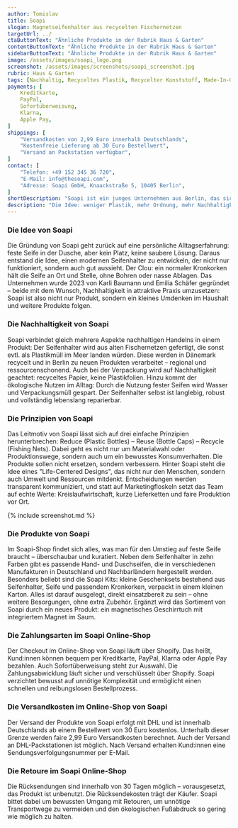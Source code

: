 ```yaml
---
author: Tomislav
title: Soapi
slogan: Magnetseifenhalter aus recycelten Fischernetzen
targetUrl: ../
ctaButtonText: "Ähnliche Produkte in der Rubrik Haus & Garten"
contentButtonText: "Ähnliche Produkte in der Rubrik Haus & Garten"
sidebarButtonText: "Ähnliche Produkte in der Rubrik Haus & Garten"
image: /assets/images/soapi_logo.png
screenshot: /assets/images/screenshots/soapi_screenshot.jpg
rubric: Haus & Garten
tags: [Nachhaltig, Recyceltes Plastik, Recycelter Kunststoff, Made-In-Germany]
payments: [
    Kreditkarte,
    PayPal,
    Sofortüberweisung,
    Klarna,
    Apple Pay,
]
shippings: [
    "Versandkosten von 2,99 Euro innerhalb Deutschlands",
    "Kostenfreie Lieferung ab 30 Euro Bestellwert",
    "Versand an Packstation verfügbar",
]
contact: [
    "Telefon: +49 152 345 36 720",
    "E-Mail: info@thesoapi.com",
    "Adresse: Soapi GmbH, Knaackstraße 5, 10405 Berlin",
]
shortDescription: "Soapi ist ein junges Unternehmen aus Berlin, das sich ein simples, aber wirkungsvolles Ziel vorgenommen hat: feste Seifen und Shampoos komfortabler machen – mit einem minimalistischen, magnetischen Seifenhalter aus recycelten Fischernetzen."
description: "Die Idee: weniger Plastik, mehr Ordnung, mehr Nachhaltigkeit im Bad. Produziert wird lokal in Deutschland, das Design ist funktional und zeitlos. Wer bei Soapi bestellt, bekommt ein durchdachtes Produkt, das Umweltbewusstsein mit Ästhetik verbindet. Der Online-Shop bietet neben den Seifenhaltern auch passende Seifen sowie günstigere Sets an – unkompliziert, ehrlich und wirklich nützlich."
---
```


### Die Idee von Soapi

Die Gründung von Soapi geht zurück auf eine persönliche Alltagserfahrung: feste Seife in der Dusche, aber kein Platz, keine saubere Lösung. Daraus entstand die Idee, einen modernen Seifenhalter zu entwickeln, der nicht nur funktioniert, sondern auch gut aussieht. Der Clou: ein normaler Kronkorken hält die Seife an Ort und Stelle, ohne Bohren oder nasse Ablagen. Das Unternehmen wurde 2023 von Karli Baumann und Emilia Schäfer gegründet – beide mit dem Wunsch, Nachhaltigkeit in attraktive Praxis umzusetzen: Soapi ist also nicht nur Produkt, sondern ein kleines Umdenken im Haushalt und weitere Produkte folgen.

### Die Nachhaltigkeit von Soapi

Soapi verbindet gleich mehrere Aspekte nachhaltigen Handelns in einem Produkt: Der Seifenhalter wird aus alten Fischernetzen gefertigt, die sonst evtl. als Plastikmüll im Meer landen würden. Diese werden in Dänemark recycelt und in Berlin zu neuen Produkten verarbeitet – regional und ressourcenschonend. Auch bei der Verpackung wird auf Nachhaltigkeit geachtet: recyceltes Papier, keine Plastikfolien. Hinzu kommt der ökologische Nutzen im Alltag: Durch die Nutzung fester Seifen wird Wasser und Verpackungsmüll gespart. Der Seifenhalter selbst ist langlebig, robust und vollständig lebenslang reparierbar.

### Die Prinzipien von Soapi

Das Leitmotiv von Soapi lässt sich auf drei einfache Prinzipien herunterbrechen: Reduce (Plastic Bottles) – Reuse (Bottle Caps)  – Recycle (Fishing Nets). Dabei geht es nicht nur um Materialwahl oder Produktionswege, sondern auch um ein bewusstes Konsumverhalten. Die Produkte sollen nicht ersetzen, sondern verbessern. Hinter Soapi steht die Idee eines "Life-Centered Designs", das nicht nur den Menschen, sondern auch Umwelt und Ressourcen mitdenkt. Entscheidungen werden transparent kommuniziert, und statt auf Marketingfloskeln setzt das Team auf echte Werte: Kreislaufwirtschaft, kurze Lieferketten und faire Produktion vor Ort.

{% include screenshot.md %}

### Die Produkte von Soapi

Im Soapi-Shop findet sich alles, was man für den Umstieg auf feste Seife braucht – überschaubar und kuratiert. Neben dem Seifenhalter in zehn Farben gibt es passende Hand- und Duschseifen, die in verschiedenen Manufakturen in Deutschland und Nachbarländern hergestellt werden. Besonders beliebt sind die Soapi Kits: kleine Geschenksets bestehend aus Seifenhalter, Seife und passendem Kronkorken, verpackt in einem kleinen Karton. Alles ist darauf ausgelegt, direkt einsatzbereit zu sein – ohne weitere Besorgungen, ohne extra Zubehör. Ergänzt wird das Sortiment von Soapi durch ein neues Produkt: ein magnetisches Geschirrtuch mit integriertem Magnet im Saum.

### Die Zahlungsarten im Soapi Online-Shop

Der Checkout im Online-Shop von Soapi läuft über Shopify. Das heißt, Kund:innen können bequem per Kreditkarte, PayPal, Klarna oder Apple Pay bezahlen. Auch Sofortüberweisung steht zur Auswahl. Die Zahlungsabwicklung läuft sicher und verschlüsselt über Shopify. Soapi verzichtet bewusst auf unnötige Komplexität und ermöglicht einen schnellen und reibungslosen Bestellprozess.

### Die Versandkosten im Online-Shop von Soapi

Der Versand der Produkte von Soapi erfolgt mit DHL und ist innerhalb Deutschlands ab einem Bestellwert von 30 Euro kostenlos. Unterhalb dieser Grenze werden faire 2,99 Euro Versandkosten berechnet. Auch der Versand an DHL-Packstationen ist möglich. Nach Versand erhalten Kund:innen eine Sendungsverfolgungsnummer per E-Mail.

### Die Retoure im Soapi Online-Shop

Die Rücksendungen sind innerhalb von 30 Tagen möglich – vorausgesetzt, das Produkt ist unbenutzt. Die Rücksendekosten trägt der Käufer. Soapi bittet dabei um bewussten Umgang mit Retouren, um unnötige Transportwege zu vermeiden und den ökologischen Fußabdruck so gering wie möglich zu halten.